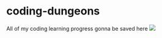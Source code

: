 # coding-dungeons
All of my coding learning progress gonna be saved here
[![](https://i1.wp.com/www.goodworklabs.com/wp-content/uploads/2018/12/C-programming.png)](https://youtu.be/irqbmMNs2Bo)
